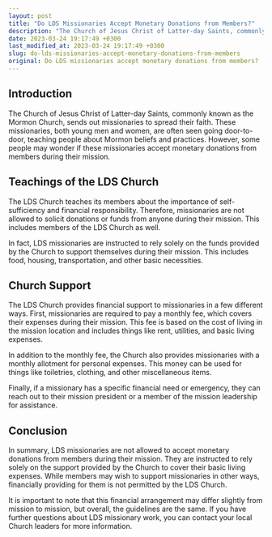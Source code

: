 ```yaml
---
layout: post
title: "Do LDS Missionaries Accept Monetary Donations from Members?"
description: "The Church of Jesus Christ of Latter-day Saints, commonly known as the Mormon Church, sends out missionaries to spread their faith. But do these missionaries accept monetary donations from members during their mission?"
date: 2023-03-24 19:17:49 +0300
last_modified_at: 2023-03-24 19:17:49 +0300
slug: do-lds-missionaries-accept-monetary-donations-from-members
original: Do LDS missionaries accept monetary donations from members?
---
```

## Introduction

The Church of Jesus Christ of Latter-day Saints, commonly known as the Mormon Church, sends out missionaries to spread their faith. These missionaries, both young men and women, are often seen going door-to-door, teaching people about Mormon beliefs and practices. However, some people may wonder if these missionaries accept monetary donations from members during their mission.

## Teachings of the LDS Church

The LDS Church teaches its members about the importance of self-sufficiency and financial responsibility. Therefore, missionaries are not allowed to solicit donations or funds from anyone during their mission. This includes members of the LDS Church as well.

In fact, LDS missionaries are instructed to rely solely on the funds provided by the Church to support themselves during their mission. This includes food, housing, transportation, and other basic necessities.

## Church Support

The LDS Church provides financial support to missionaries in a few different ways. First, missionaries are required to pay a monthly fee, which covers their expenses during their mission. This fee is based on the cost of living in the mission location and includes things like rent, utilities, and basic living expenses.

In addition to the monthly fee, the Church also provides missionaries with a monthly allotment for personal expenses. This money can be used for things like toiletries, clothing, and other miscellaneous items.

Finally, if a missionary has a specific financial need or emergency, they can reach out to their mission president or a member of the mission leadership for assistance.

## Conclusion

In summary, LDS missionaries are not allowed to accept monetary donations from members during their mission. They are instructed to rely solely on the support provided by the Church to cover their basic living expenses. While members may wish to support missionaries in other ways, financially providing for them is not permitted by the LDS Church.

It is important to note that this financial arrangement may differ slightly from mission to mission, but overall, the guidelines are the same. If you have further questions about LDS missionary work, you can contact your local Church leaders for more information.